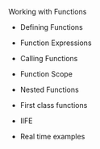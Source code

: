 Working with Functions																								
-	Defining Functions																								
-	Function Expressions																								
-	Calling Functions																								
-	Function Scope																								
-	Nested Functions																								
-	First class functions																								
-	IIFE	
																							
-	Real time examples	